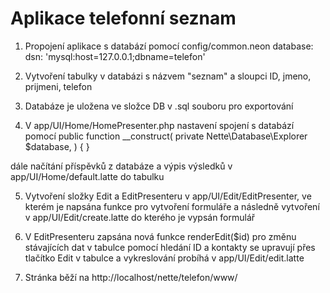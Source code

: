 # Aplikace telefonní seznam

1) Propojení aplikace s databází pomocí config/common.neon 
database:
	dsn: 'mysql:host=127.0.0.1;dbname=telefon'

2) Vytvoření tabulky v databázi s názvem "seznam" a sloupci ID, jmeno,      prijmeni, telefon

3) Databáze je uložena ve složce DB v .sql souboru pro exportování

4) V  app/UI/Home/HomePresenter.php nastavení spojení s databází pomocí
	public function __construct(
		private Nette\Database\Explorer $database,
	) {
	}

dále načítání příspěvků z databáze a výpis výsledků v 
app/UI/Home/default.latte do tabulku

5) Vytvoření složky Edit a EditPresenteru v app/UI/Edit/EditPresenter, ve kterém je napsána funkce pro vytvoření formuláře a následně vytvoření v
app/UI/Edit/create.latte do kterého je vypsán formulář

6) V EditPresenteru zapsána nová funkce renderEdit($id) pro změnu stávajících dat v tabulce pomocí hledání ID a kontakty se upravují přes tlačítko Edit v tabulce a vykreslování probíhá v 
app/UI/Edit/edit.latte

7) Stránka běží na http://localhost/nette/telefon/www/



